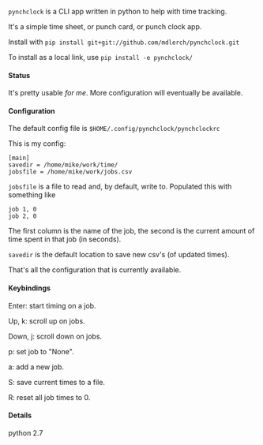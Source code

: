 `pynchclock` is a CLI app written in python to help with time tracking.

It's a simple time sheet, or punch card, or punch clock app.

Install with `pip install git+git://github.com/mdlerch/pynchclock.git`

To install as a local link, use `pip install -e pynchclock/`

#### Status ####

It's pretty usable _for me_.  More configuration will eventually be available.

#### Configuration ####

The default config file is `$HOME/.config/pynchclock/pynchclockrc`

This is my config:

    [main]
    savedir = /home/mike/work/time/
    jobsfile = /home/mike/work/jobs.csv

`jobsfile` is a file to read and, by default, write to.  Populated this with
something like

    job 1, 0
    job 2, 0

The first column is the name of the job, the second is the current amount of
time spent in that job (in seconds).

`savedir` is the default location to save new csv's (of updated times).

That's all the configuration that is currently available.

#### Keybindings ####

Enter: start timing on a job.

Up, k: scroll up on jobs.

Down, j: scroll down on jobs.

p: set job to "None".

a: add a new job.

S: save current times to a file.

R: reset all job times to 0.

#### Details ####

python 2.7
